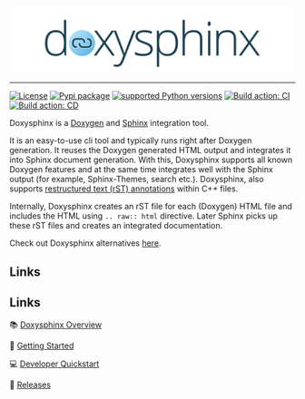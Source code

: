 <!--
=====================================================================================
 C O P Y R I G H T
-------------------------------------------------------------------------------------
 Copyright (c) 2022 by Robert Bosch GmbH. All rights reserved.

 Author(s):
 - Markus Braun, :em engineering methods AG (contracted by Robert Bosch GmbH)
 - Nirmal Sasidharan, Robert Bosch Gmbh
=====================================================================================
-->

<div align="center">

<img src="docs/resources/doxysphinx_logo.svg" alt="doxysphinx" width=500 />

</div>

---

[![License](https://img.shields.io/badge/license-MIT-green)](LICENSE.md)
[![Pypi package](https://img.shields.io/pypi/v/doxysphinx?style=plastic)](https://pypi.org/project/doxysphinx/)
[![supported Python versions](https://img.shields.io/pypi/pyversions/doxysphinx)](https://pypi.org/project/doxysphinx/)
[![Build action: CI](https://github.com/boschglobal/doxysphinx/actions/workflows/ci.yml/badge.svg?branch=main)](https://github.com/boschglobal/doxysphinx/actions/workflows/ci.yml)
[![Build action: CD](https://github.com/boschglobal/doxysphinx/actions/workflows/cd.yml/badge.svg?tag=latest)](https://github.com/boschglobal/doxysphinx/actions/workflows/cd.yml)

Doxysphinx is a [Doxygen](https://doxygen.nl) and [Sphinx](https://sphinx-doc.org) integration tool.

It is an easy-to-use cli tool and typically runs right after Doxygen generation.
It reuses the Doxygen generated HTML output and integrates it into Sphinx document generation.
With this, Doxysphinx supports all known Doxygen features and at the same time integrates well with the Sphinx output (for example, Sphinx-Themes, search etc.).
Doxysphinx, also supports [restructured text (rST) annotations](https://github.com/boschglobal/doxysphinx/blob/main/docs/using_rst_in_doxygen.md) within C++ files.

Internally, Doxysphinx creates an rST file for each (Doxygen) HTML file and includes the HTML using `.. raw:: html` directive.
Later Sphinx picks up these rST files and creates an integrated documentation.

Check out Doxysphinx alternatives [here](https://github.com/boschglobal/doxysphinx/blob/main/docs/alternatives.md).

## Links

## Links

📚 [Doxysphinx Overview](https://boschglobal.github.io/doxysphinx)

🚀 [Getting Started](https://boschglobal.github.io/doxysphinx/docs/getting_started.html)

💻 [Developer Quickstart](https://boschglobal.github.io/doxysphinx/docs/dev_guide.html)

🤖 [Releases](https://github.com/boschglobal/doxysphinx/releases)
